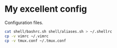 # My excellent config

Configuration files.

```sh
cat shell/bashrc.sh shell/aliases.sh > ~/.shellrc
cp -v vimrc ~/.vimrc
cp -v tmux.conf ~/.tmux.conf
```

